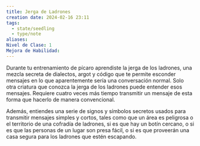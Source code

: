 ```yaml
---
title: Jerga de Ladrones
creation date: 2024-02-16 23:11
tags:
  - state/seedling
  - type/note
aliases: 
Nivel de Clase: 1
Mejora de Habilidad:
---
```

Durante tu entrenamiento de pícaro aprendiste la jerga de los ladrones, una mezcla secreta de
dialectos, argot y código que te permite esconder mensajes en lo que aparentemente sería una
conversación normal. Solo otra criatura que conozca la jerga de los ladrones puede entender esos
mensajes. Requiere cuatro veces más tiempo transmitir un mensaje de esta forma que hacerlo de
manera convencional.

Además, entiendes una serie de signos y símbolos secretos usados para transmitir mensajes simples y cortos, tales como que un área es peligrosa o el territorio de una cofradía de ladrones, si es que hay un botín cercano, o si es que las personas de un lugar son presa fácil, o si es que proveerán una casa segura para los ladrones que estén escapando.



